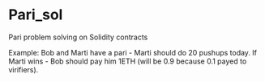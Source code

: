 # Pari_sol
Pari problem solving on Solidity contracts

Example:
Bob and Marti have a pari - Marti should do 20 pushups today. 
If Marti wins - Bob should pay him 1ETH (will be 0.9 because 0.1 payed to virifiers).
